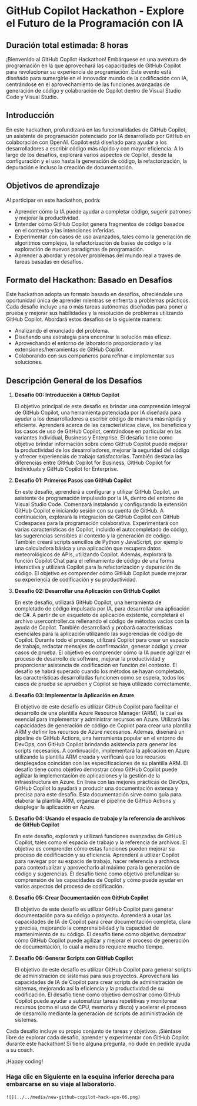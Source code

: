 # GitHub Copilot Hackathon - Explore el Futuro de la Programación con IA

## Duración total estimada: 8 horas

¡Bienvenido al GitHub Copilot Hackathon! Embárquese en una aventura de programación en la que aprovechará las capacidades de GitHub Copilot para revolucionar su experiencia de programación. Este evento está diseñado para sumergirle en el innovador mundo de la codificación con IA, centrándose en el aprovechamiento de las funciones avanzadas de generación de código y colaboración de Copilot dentro de Visual Studio Code y Visual Studio.

## Introducción

En este hackathon, profundizará en las funcionalidades de GitHub Copilot, un asistente de programación potenciado por IA desarrollado por GitHub en colaboración con OpenAI. Copilot está diseñado para ayudar a los desarrolladores a escribir código más rápido y con mayor eficiencia. A lo largo de los desafíos, explorará varios aspectos de Copilot, desde la configuración y el uso hasta la generación de código, la refactorización, la depuración e incluso la creación de documentación.

## Objetivos de aprendizaje

Al participar en este hackathon, podrá:

- Aprender cómo la IA puede ayudar a completar código, sugerir patrones y mejorar la productividad.
- Entender cómo GitHub Copilot genera fragmentos de código basados en el contexto y las intenciones inferidas.
- Experimentar con casos de uso avanzados, tales como la generación de algoritmos complejos, la refactorización de bases de código o la exploración de nuevos paradigmas de programación.
- Aprender a abordar y resolver problemas del mundo real a través de tareas basadas en desafíos.

## Formato del Hackathon: Basado en Desafíos
Este hackathon adopta un formato basado en desafíos, ofreciéndole una oportunidad única de aprender mientras se enfrenta a problemas prácticos. Cada desafío incluye una o más tareas autónomas diseñadas para poner a prueba y mejorar sus habilidades y la resolución de problemas utilizando GitHub Copilot. Abordará estos desafíos de la siguiente manera:

- Analizando el enunciado del problema.
- Diseñando una estrategia para encontrar la solución más eficaz.
- Aprovechando el entorno de laboratorio proporcionado y las extensiones/herramientas de GitHub Copilot.
- Colaborando con sus compañeros para refinar e implementar sus soluciones.

## Descripción General de los Desafíos

1. **Desafío 00: Introducción a GitHub Copilot**

    El objetivo principal de este desafío es brindar una comprensión integral de GitHub Copilot, una herramienta potenciada por IA diseñada para ayudar a los desarrolladores a escribir código de manera más rápida y eficiente. Aprenderá acerca de las características clave, los beneficios y los casos de uso de GitHub Copilot, centrándose en particular en las variantes Individual, Business y Enterprise. El desafío tiene como objetivo brindar información sobre cómo GitHub Copilot puede mejorar la productividad de los desarrolladores, mejorar la seguridad del código y ofrecer experiencias de trabajo satisfactorias. También destaca las diferencias entre GitHub Copilot for Business, GitHub Copilot for Individuals y GitHub Copilot for Enterprise.

2. **Desafío 01: Primeros Pasos con GitHub Copilot**

   En este desafío, aprenderá a configurar y utilizar GitHub Copilot, un asistente de programación impulsado por la IA, dentro del entorno de Visual Studio Code. Comenzará instalando y configurando la extensión GitHub Copilot e iniciando sesión con su cuenta de GitHub. A continuación, explorará la integración de GitHub Copilot con GitHub Codespaces para la programación colaborativa. Experimentará con varias características de Copilot, incluido el autocompletado de código, las sugerencias sensibles al contexto y la generación de código. También creará scripts sencillos de Python y JavaScript, por ejemplo una calculadora básica y una aplicación que recupera datos meteorológicos de APIs, utilizando Copilot. Además, explorará la función Copilot Chat para el refinamiento de código de una forma interactiva y utilizará Copilot para la refactorización y depuración de código. El objetivo es comprender cómo GitHub Copilot puede mejorar su experiencia de codificación y su productividad.

3. **Desafío 02: Desarrollar una Aplicación con GitHub Copilot**

      En este desafío, utilizará GitHub Copilot, una herramienta de completado de código impulsada por IA, para desarrollar una aplicación de C#. A partir de un esqueleto de aplicación existente, completará el archivo usercontroller.cs rellenando el código de métodos vacíos con la ayuda de Copilot. También desarrollará y probará características esenciales para la aplicación utilizando las sugerencias de código de Copilot. Durante todo el proceso, utilizará Copilot para crear un espacio de trabajo, redactar mensajes de confirmación, generar código y crear casos de prueba. El objetivo es comprender cómo la IA puede agilizar el proceso de desarrollo de software, mejorar la productividad y proporcionar asistencia de codificación en función del contexto. El desafío se habrá superado cuando los métodos se hayan completado, las características desarrolladas funcionen como se espera, todos los casos de prueba se aprueben y Copilot se haya utilizado correctamente.

4. **Desafío 03: Implementar la Aplicación en Azure**

   El objetivo de este desafío es utilizar GitHub Copilot para facilitar el desarrollo de una plantilla Azure Resource Manager (ARM), la cual es esencial para implementar y administrar recursos en Azure. Utilizará las capacidades de generación de código de Copilot para crear una plantilla ARM y definir los recursos de Azure necesarios. Además, diseñará un pipeline de GitHub Actions, una herramienta popular en el entorno de DevOps, con GitHub Copilot brindando asistencia para generar los scripts necesarios. A continuación, implementará la aplicación en Azure utilizando la plantilla ARM creada y verificará que los recursos desplegados coincidan con las especificaciones de su plantilla ARM. El desafío tiene como objetivo demostrar cómo GitHub Copilot puede agilizar la implementación de aplicaciones y la gestión de la infraestructura en Azure. En línea con las mejores prácticas de DevOps, GitHub Copilot lo ayudará a producir una documentación extensa y precisa para este desafío. Esta documentación sirve como guía para elaborar la plantilla ARM, organizar el pipeline de GitHub Actions y desplegar la aplicación en Azure.
 
5. **Desafío 04: Usando el espacio de trabajo y la referencia de archivos de GitHub Copilot**

    En este desafío, explorará y utilizará funciones avanzadas de GitHub Copilot, tales como el espacio de trabajo y la referencia de archivos. El objetivo es comprender cómo estas funciones pueden mejorar su proceso de codificación y su eficiencia. Aprenderá a utilizar Copilot para navegar por su espacio de trabajo, hacer referencia a archivos para contextualizar y aprovecharlo al máximo para la generación de código y sugerencias. El desafío tiene como objetivo profundizar su comprensión de las capacidades de Copilot y cómo puede ayudar en varios aspectos del proceso de codificación.

6. **Desafío 05: Crear Documentación con GitHub Copilot**

    El objetivo de este desafío es utilizar GitHub Copilot para generar documentación para su código o proyecto. Aprenderá a usar las capacidades de IA de Copilot para crear documentación completa, clara y precisa, mejorando la comprensibilidad y la capacidad de mantenimiento de su código. El desafío tiene como objetivo demostrar cómo GitHub Copilot puede agilizar y mejorar el proceso de generación de documentación, lo cual a menudo requiere mucho tiempo.

7. **Desafío 06: Generar Scripts con GitHub Copilot**
   
    El objetivo de este desafío es utilizar GitHub Copilot para generar scripts de administración de sistemas para sus proyectos. Aprovechará las capacidades de IA de Copilot para crear scripts de administración de sistemas, mejorando así la eficiencia y la productividad de su codificación. El desafío tiene como objetivo demostrar cómo GitHub Copilot puede ayudar a automatizar tareas repetitivas y monitorear recursos (como el uso de CPU, memoria y disco) y acelerar el proceso de desarrollo mediante la generación de scripts de administración de sistemas.

Cada desafío incluye su propio conjunto de tareas y objetivos. ¡Siéntase libre de explorar cada desafío, aprender y experimentar con GitHub Copilot durante este hackathon! Si tiene alguna pregunta, no dude en pedirle ayuda a su coach.

¡Happy coding!

### Haga clic en **Siguiente** en la esquina inferior derecha para embarcarse en su viaje al laboratorio.

    ![](../../media/new-github-copilot-hack-spn-06.png)
